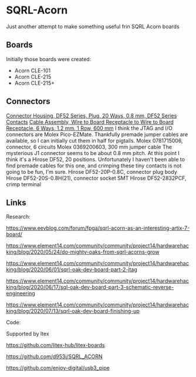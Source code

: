 # SQRL-Acorn
Just another attempt to make something useful frin SQRL Acorn boards

## Boards

Initially those boards were created:
- Acorn CLE-101
- Acorn CLE-215
- Acorn CLE-215+

## Connectors


[Connector Housing, DF52 Series, Plug, 20 Ways, 0.8 mm, DF52 Series Contacts](https://www.element14.com/community/view-product.jspa?fsku=2724944&nsku=&COM=noscript)
[Cable Assembly, Wire to Board Receptacle to Wire to Board Receptacle, 6 Ways, 1.2 mm, 1 Row, 600 mm](https://www.element14.com/community/view-product.jspa?fsku=3257286&nsku=&COM=noscript)
I think the JTAG and I/O connectors are Molex Pico-EZMate. Thankfully premade jumper cables are available, so I can initially cut them in half for pigtails.
Molex 0781715006, connector, 6 circuits
Molex 0369200603, 300 mm jumper cable
The mysterious J1 connector seems to be about 0.8 mm pitch. At this point I think it's a Hirose DF52, 20 positions. Unfortunately I haven't been able to find premade cables for this one, and crimping these tiny contacts is not going to be fun, I'm sure.
Hirose DF52-20P-0.8C, connector plug body
Hirose DF52-20S-0.8H(21)‎, connector socket SMT
Hirose ‎DF52-2832PCF‎, crimp terminal


## Links

Research:

https://www.eevblog.com/forum/fpga/sqrl-acorn-as-an-interesting-artix-7-board/

https://www.element14.com/community/community/project14/hardwarehacking/blog/2020/05/24/do-mighty-oaks-from-sqrl-acorns-grow

https://www.element14.com/community/community/project14/hardwarehacking/blog/2020/06/01/sqrl-oak-dev-board-part-2-jtag

https://www.element14.com/community/community/project14/hardwarehacking/blog/2020/06/17/sql-oak-dev-board-part-3-schematic-reverse-engineering

https://www.element14.com/community/community/project14/hardwarehacking/blog/2020/07/13/sqrl-oak-dev-board-finishing-up


Code:


Supported by ltex

https://github.com/litex-hub/litex-boards

https://github.com/d953i/SQRL_ACORN

https://github.com/enjoy-digital/usb3_pipe
